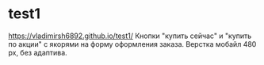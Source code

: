 # test1
https://vladimirsh6892.github.io/test1/
Кнопки "купить сейчас" и "купить по акции" с якорями на форму оформления заказа.
Верстка мобайл 480 px, без адаптива.
